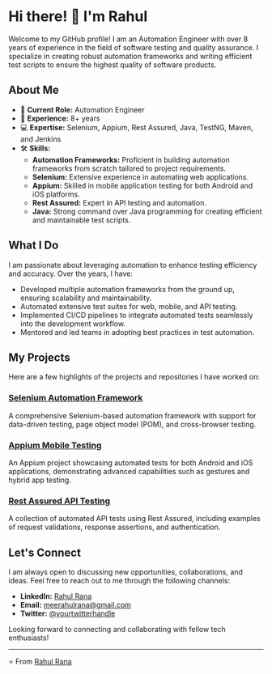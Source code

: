# Hi there! 👋 I'm Rahul

Welcome to my GitHub profile! I am an Automation Engineer with over 8 years of experience in the field of software testing and quality assurance. I specialize in creating robust automation frameworks and writing efficient test scripts to ensure the highest quality of software products.

## About Me

- 🔭 **Current Role:** Automation Engineer
- 💼 **Experience:** 8+ years
- 💻 **Expertise:** Selenium, Appium, Rest Assured, Java, TestNG, Maven, and Jenkins
- 🛠 **Skills:**
  - **Automation Frameworks:** Proficient in building automation frameworks from scratch tailored to project requirements.
  - **Selenium:** Extensive experience in automating web applications.
  - **Appium:** Skilled in mobile application testing for both Android and iOS platforms.
  - **Rest Assured:** Expert in API testing and automation.
  - **Java:** Strong command over Java programming for creating efficient and maintainable test scripts.

## What I Do

I am passionate about leveraging automation to enhance testing efficiency and accuracy. Over the years, I have:

- Developed multiple automation frameworks from the ground up, ensuring scalability and maintainability.
- Automated extensive test suites for web, mobile, and API testing.
- Implemented CI/CD pipelines to integrate automated tests seamlessly into the development workflow.
- Mentored and led teams in adopting best practices in test automation.

## My Projects

Here are a few highlights of the projects and repositories I have worked on:

### [Selenium Automation Framework](https://github.com/yourusername/selenium-framework)
A comprehensive Selenium-based automation framework with support for data-driven testing, page object model (POM), and cross-browser testing.

### [Appium Mobile Testing](https://github.com/yourusername/appium-tests)
An Appium project showcasing automated tests for both Android and iOS applications, demonstrating advanced capabilities such as gestures and hybrid app testing.

### [Rest Assured API Testing](https://github.com/yourusername/rest-assured-tests)
A collection of automated API tests using Rest Assured, including examples of request validations, response assertions, and authentication.

## Let's Connect

I am always open to discussing new opportunities, collaborations, and ideas. Feel free to reach out to me through the following channels:

- **LinkedIn:** [Rahul Rana](https://github.com/i-rahulrana)
- **Email:** [meerahulrana@gmail.com](mailto:meerahulrana@gmail.com)
- **Twitter:** [@yourtwitterhandle](https://twitter.com/yourtwitterhandle)

Looking forward to connecting and collaborating with fellow tech enthusiasts!

---

⭐️ From [Rahul Rana](https://github.com/i-rahulrana)
